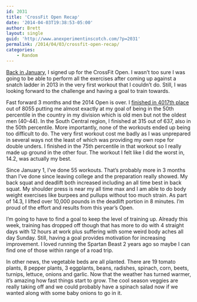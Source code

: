```yaml
---
id: 2031
title: 'CrossFit Open Recap'
date: '2014-04-03T19:38:53-05:00'
author: Brett
layout: single
guid: 'http://www.anexperimentinscotch.com/?p=2031'
permalink: /2014/04/03/crossfit-open-recap/
categories:
    - Random
---
```


[Back in January](http://www.anexperimentinscotch.com/2014/01/crossfit-open-prep-day-minus-41/), I signed up for the CrossFit Open. I wasn’t too sure I was going to be able to perform all the exercises after coming up against a snatch ladder in 2013 in the very first workout that I couldn’t do. Still, I was looking forward to the challenge and having a goal to train towards.

Fast forward 3 months and the 2014 Open is over. I [finished in 4017th place](http://games.crossfit.com/athlete/43914) out of 8055 putting me almost exactly at my goal of being in the 50th percentile in the country in my division which is old men but not the oldest men (40-44). In the South Central region, I finished at 315 out of 637, also in the 50th percentile. More importantly, none of the workouts ended up being too difficult to do. The very first workout cost me badly as I was unprepared in several ways not the least of which was providing my own rope for double unders. I finished in the 75th percentile in that workout so I really made up ground in the other four. The workout I felt like I did the worst in, 14.2, was actually my best.

Since January 1, I’ve done 55 workouts. That’s probably more in 3 months than I’ve done since leaving college and the preparation really showed. My back squat and deadlift both increased including an all time best in back squat. My shoulder press is near my all time max and I am able to do body weight exercises like burpees and pullups without too much strain. As part of 14.3, I lifted over 10,000 pounds in the deadlift portion in 8 minutes. I’m proud of the effort and results from this year’s Open.

I’m going to have to find a goal to keep the level of training up. Already this week, training has dropped off though that has more to do with 4 straight days with 12 hours at work plus suffering with some weird body aches all day Sunday. Still, having a goal provides motivation for increasing improvement. I loved running the Spartan Beast 2 years ago so maybe I can find one of those within range of a road trip.

In other news, the vegetable beds are all planted. There are 19 tomato plants, 8 pepper plants, 3 eggplants, beans, radishes, spinach, corn, beets, turnips, lettuce, onions and garlic. Now that the weather has turned warmer, it’s amazing how fast things start to grow. The cool season veggies are really taking off and we could probably have a spinach salad now if we wanted along with some baby onions to go in it.